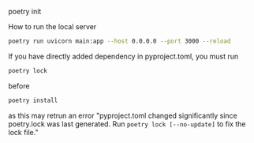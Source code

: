 poetry init



How to run the local server
```bash
poetry run uvicorn main:app --host 0.0.0.0 --port 3000 --reload
```


If you have directly added dependency in pyproject.toml, you must run
```bash
poetry lock
```
before
```bash
poetry install
```
as this may retrun an error "pyproject.toml changed significantly since poetry.lock was last generated. Run `poetry lock [--no-update]` to fix the lock file."